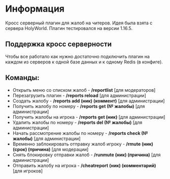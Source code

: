 # Информация
Кросс серверный плагин для жалоб на читеров. Идея была взята с сервера HolyWorld.
Плагин тестировался на версии 1.16.5.

## Поддержка кросс серверности
Чтобы все работало как нужно достаточно подключить плагин на каждом из серверов к одной базе данных и к одному Redis (в конфиге).

## Команды:
* Открыть меню со списком жалоб - **/reportlist** [для модераторов]
* Перезагрузить плагин - **/reports reload** [для администрации]
* Создать жалобу - **/reports add (ник) (коммент)** [для администрации]
* Получить жалобу по номеру - **/reports get (№ жалобы)** [для администрации]
* Получить жалобы на игрока - **/reports get (ник)** [для администрации]
* Удалить жалобы по номеру - **/reports del (№ жалобы)** [для администрации]
* Начать рассмотрение жалобы по номеру - **/reports check (№ жалобы)** [для администрации]
* Временно заблокировать отправку жалоб игроку - **/rmute (ник) (срок) (причина)** [для модерации]
* Снять блокировку отправки жалоб - **/runmute (ник) (причина)** [для администрации]
* Отправить жалобу на игрока - **/cheatreport (ник) (комментарий)** [для игроков]

